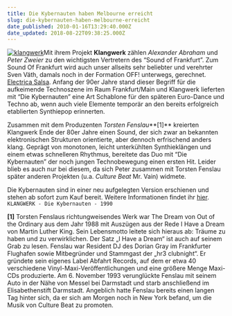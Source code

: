 ```yaml
---
title: Die Kybernauten haben Melbourne erreicht
slug: die-kybernauten-haben-melbourne-erreicht
date_published: 2010-01-16T13:29:40.000Z
date_updated: 2018-08-22T09:38:25.000Z
---
```


[![klangwerk](//thafaker.de/wp-content/uploads/2010/01/klangwerk.png)](http://thafaker.de/wp-content/uploads/2010/01/klangwerk.png)Mit ihrem Projekt **Klangwerk** zählen *Alexander Abraham* und *Peter Zweier* zu den wichtigsten Vertretern des “Sound of Frankfurt”. Zum Sound Of Frankfurt wird auch unser allseits sehr beliebter und verehrter Sven Väth, damals noch in der Formation OFF! unterwegs, gerechnet. [Electrica Salsa](http://www.youtube.com/watch?v=SFoaKeETWsI). Anfang der 90er Jahre stand dieser Begriff für die aufkeimende Technoszene im Raum Frankfurt/Main und Klangwerk lieferten mit “Die Kybernauten” eine Art Schablone für den späteren Euro-Dance und Techno ab, wenn auch viele Elemente temporär an den bereits erfolgreich etablierten Synthiepop erinnerten.

Zusammen mit dem Produzenten *Torsten Fenslau***[1]** kreierten Klangwerk Ende der 80er Jahre einen Sound, der sich zwar an bekannten elektronischen Strukturen orientierte, aber dennoch erfrischend anders klang. Geprägt von monotonen, leicht unterkühlten Synthieklängen und einem etwas schnelleren Rhythmus, bereitete das Duo mit “Die Kybernauten” der noch jungen Technobewegung einen ersten Hit. Leider blieb es auch nur bei diesem, da sich Peter zusammen mit Torsten Fenslau später anderen Projekten (u.a. *Culture Beat* Mr. Vain) widmete.

Die Kybernauten sind in einer neu aufgelegten Version erschienen und stehen ab sofort zum Kauf bereit. Weitere Informationen findet ihr [hier](http://www.depechemode.de/electro/2010/01/klangwerk-die-kybernauten/).
`KLANGWERK - Die Kybernauten - 1990`

**[1]** Torsten Fenslaus richtungweisendes Werk war The Dream von Out of the Ordinary aus dem Jahr 1988 mit Auszügen aus der Rede I Have a Dream von Martin Luther King. Sein Lebensmotto leitete sich hieraus ab: Träume zu haben und zu verwirklichen. Der Satz „I Have a Dream“ ist auch auf seinem Grab zu lesen. Fenslau war Resident DJ des Dorian Gray im Frankfurter Flughafen sowie Mitbegründer und Stammgast der „hr3 clubnight“. Er gründete sein eigenes Label Abfahrt Records, auf dem er etwa 40 verschiedene Vinyl-Maxi-Veröffentlichungen und eine größere Menge Maxi-CDs produzierte. Am 6. November 1993 verunglückte Fenslau mit seinem Auto in der Nähe von Messel bei Darmstadt und starb anschließend im Elisabethenstift Darmstadt. Angeblich hatte Fenslau bereits einen langen Tag hinter sich, da er sich am Morgen noch in New York befand, um die Musik von Culture Beat zu promoten.
